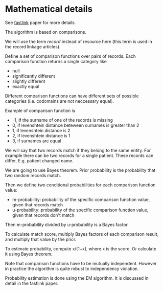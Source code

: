 # Mathematical details

See [fastlink](https://imai.fas.harvard.edu/research/files/linkage.pdf) paper for more details.

The algorithm is based on comparisons.

We will use the term _record_ instead of resource here (this term is used in the record linkage articles).

Define a set of comparison functions over pairs of records. Each comparison function returns a single category like

* null
* significantly different
* slightly different
* exactly equal

Different comparison functions can have different sets of possible categories (i.e. codomains are not neccessary equal).

Example of comparison function is

* \-1, if the surname of one of the records is missing
* 0, if levenshtein distance beteween surnames is greater than 2
* 1, if levenshtein distance is 2
* 2, if levenshtein distance is 1
* 3, if surnames are equal

We will say that two records match if they belong to the same entity. For example there can be two records for a single patient. These records can differ. E.g. patient changed name.

We are going to use Bayes theorem. Prior probability is the probability that two random records match.

Then we define two conditional probabilities for each comparison function value:

* m-probability: probability of the specific comparison function value, given that records match
* u-probability: probability of the specific comparison function value, given that records don't match

Then m-probability divided by u-probability is a Bayes factor.

To calculate match score, multiply Bayes factors of each comparison result, and multiply that value by the prior.

To estimate probability, compute x/(1+x), where x is the score. Or calculate it using Bayes theorem.

Note that comparison functions have to be mutually independent. However in practice the algorithm is quite robust to independency violation.

Probability estimation is done using the EM algorithm. It is discussed in detail in the fastlink paper.
